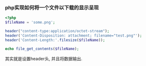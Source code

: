 ### php实现如何将一个文件以下载的显示呈现

```php
<?php
$fileName = 'some.png';

header("content-type:application/octet-stream");
header('Content-Disposition: attachment; filename="test.png"');
header('Content-Length:'.filesize($fileName));

echo file_get_contents($fileName);

```

其实就是设置header头, 并且将数据输出.